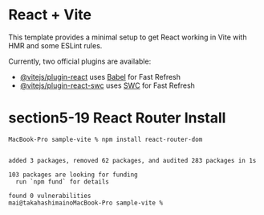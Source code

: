 # React + Vite

This template provides a minimal setup to get React working in Vite with HMR and some ESLint rules.

Currently, two official plugins are available:

- [@vitejs/plugin-react](https://github.com/vitejs/vite-plugin-react/blob/main/packages/plugin-react/README.md) uses [Babel](https://babeljs.io/) for Fast Refresh
- [@vitejs/plugin-react-swc](https://github.com/vitejs/vite-plugin-react-swc) uses [SWC](https://swc.rs/) for Fast Refresh


# section5-19 React Router Install
```
MacBook-Pro sample-vite % npm install react-router-dom


added 3 packages, removed 62 packages, and audited 283 packages in 1s

103 packages are looking for funding
  run `npm fund` for details

found 0 vulnerabilities
mai@takahashimainoMacBook-Pro sample-vite % 
```